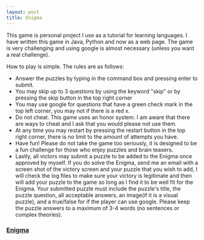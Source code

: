 ```yaml
---
layout: post
title: Enigma
---
```


This game is personal project I use as a tutorial for learning languages. I have written this game in Java, Python and now as a web page.
The game is very challenging and using google is almost necessary (unless you want a real challenge).

How to play is simple. The rules are as follows:
- Answer the puzzles by typing in the command box and pressing enter to submit.
- You may skip up to 3 questions by using the keyword "skip" or by pressing the skip button in the top right corner
- You may use google for questions that have a green check mark in the top left corner, you may not if there is a red x.
- Do not cheat. This game uses an honor system. I am aware that there are ways to cheat and I ask that you would please not use them.
- At any time you may restart by pressing the restart button in the top right corner, there is no limit to the amount of attempts you have.
- Have fun! Please do not take the game too seriously, it is designed to be a fun challenge for those who enjoy puzzles and brain teasers.
- Lastly, all victors may submit a puzzle to be added to the Enigma once approved by myself. If you do solve the Enigma, send me an email with a screen shot of the victory screen and your puzzle that you wish to add, I will check the log files to make sure your victory is legitimate and then will add your puzzle to the game so long as I find it to be well fit for the Enigma. Your submitted puzzle must include the puzzle's title, the puzzle question, all acceptable answers, an image(if it is a visual puzzle), and a true/false for if the player can use google. Please keep the puzzle answers to a maximum of 3-4 words (no sentences or complex theories).

### [Enigma](https://elliothume.github.io/enigma.html)

